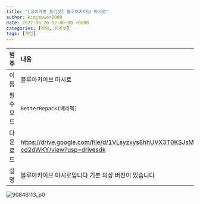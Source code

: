 ```yaml
---
title: "[코이카츠 프리셋] 블루아카이브 마시로"
author: kimjaywon2000
date: 2022-06-26 12:00:00 +0800
categories: [게임, 프리셋]
tags: [게임]
---
```


| 범주             | 내용            |
|:----------------|:---------------|
| 이름             | 블루아카이브 마시로  |
| 필수 모드         | `BetterRepack(베리팩)`       |
| 다운로드          | <https://drive.google.com/file/d/1VLsyzxys8hhUVX3T0KSJsMx0-cd2dWKY/view?usp=drivesdk> |
| 설명             | 블루아카이브 마시로입니다 기본 의상 버전이 있습니다   |

![90846113_p0](https://user-images.githubusercontent.com/76558033/176415960-eecb7dc5-84d4-4968-b8c0-2a66ca74d6a0.png)

